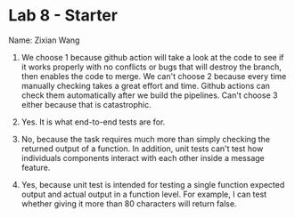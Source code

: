 # Lab 8 - Starter

Name: Zixian Wang

1. We choose 1 because github action will take a look at the code to see if it works properly with no conflicts or bugs that will destroy the branch, then enables the code to merge. We can't choose 2 because every time manually checking takes a great effort and time. Github actions can check them automatically after we build the pipelines. Can't choose 3 either because that is catastrophic. 

2. Yes. It is what end-to-end tests are for. 

3. No, because the task requires much more than simply checking the returned output of a function. In addition, unit tests can't test how individuals components interact with each other inside a message feature. 

4. Yes, because unit test is intended for testing a single function expected output and actual output in a function level. For example, I can test whether giving it more than 80 characters will return false. 
